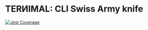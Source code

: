 # TERИIMAL: CLI Swiss Army knife

[![Jest Coverage](https://img.shields.io/badge/coverage-87.9%25-blue)](https://github.com/mflorence99/lintel/issues)
